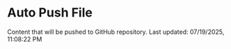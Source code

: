 # Auto Push File

Content that will be pushed to GitHub repository.
Last updated: 07/19/2025, 11:08:22 PM